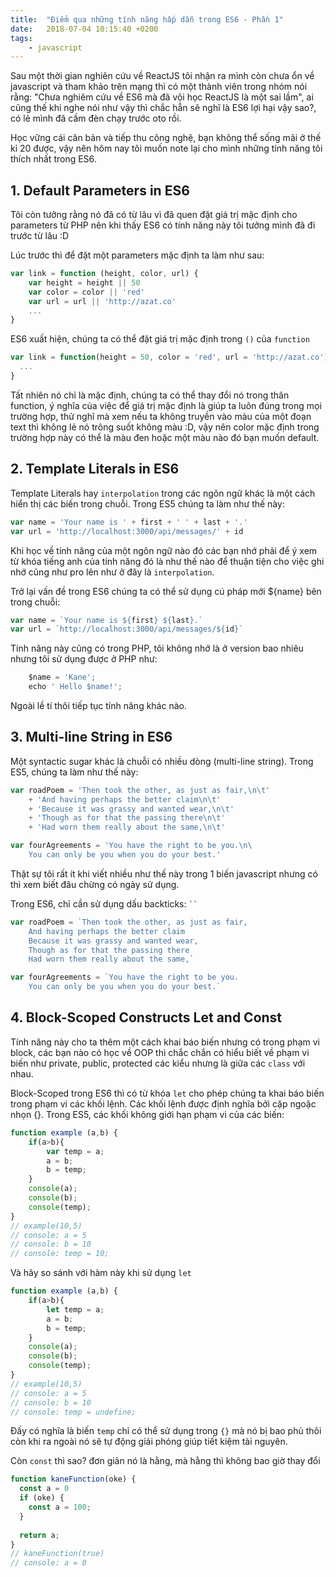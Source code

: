 ```yaml
---
title:  "Điểm qua những tính năng hấp dẫn trong ES6 - Phần 1"
date:   2018-07-04 10:15:40 +0200
tags: 
    - javascript
---
```


Sau một thời gian nghiên cứu về ReactJS tôi nhận ra mình còn chưa ổn về javascript và tham khảo trên mạng thì có một thành viên trong nhóm nói rằng: "Chưa nghiêm cứu về ES6 mà đã vội học ReactJS là một sai lầm", ai cũng thế khi nghe nói như vậy thì chắc hẵn sẽ nghĩ là ES6 lợi hại vậy sao?, có lẻ mình đã cầm đèn chạy trước oto rồi.

Học vững cái căn bản và tiếp thu công nghệ, bạn không thể sống mãi ở thế kỉ 20 được, vậy nên hôm nay tôi muốn note lại cho mình những tính năng tôi thích nhất trong ES6.

## 1. Default Parameters in ES6

Tôi còn tưởng rằng nó đã có từ lâu vì đã quen đặt giá trị mặc định cho parameters từ PHP nên khi thấy ES6 có tính năng này tôi tưởng mình đã đi trước từ lâu :D

Lúc trước thì để đặt một parameters mặc định ta làm như sau:

```javascript
var link = function (height, color, url) {
    var height = height || 50
    var color = color || 'red'
    var url = url || 'http://azat.co'
    ...
}
```

ES6 xuất hiện, chúng ta có thể đặt giá trị mặc định trong `()` của `function`

```javascript
var link = function(height = 50, color = 'red', url = 'http://azat.co') {
  ...
}
```

Tất nhiên nó chỉ là mặc định, chúng ta có thể thay đổi nó trong thân function, ý nghĩa của việc để giá trị mặc định là giúp ta luôn đúng trong mọi trường hợp, thử nghĩ mà xem nếu ta không truyền vào màu của một đoạn text thì không lẻ nó trông suốt không màu :D, vậy nên color mặc định trong trường hợp này có thể là màu đen hoặc một màu nào đó bạn muốn default.

## 2. Template Literals in ES6

Template Literals hay `interpolation` trong các ngôn ngữ khác là một cách hiển thị các biến trong chuỗi. Trong ES5 chúng ta làm như thế này:

```javascript
var name = 'Your name is ' + first + ' ' + last + '.'
var url = 'http://localhost:3000/api/messages/' + id
```

Khi học về tính năng của một ngôn ngữ nào đó các bạn nhớ phải để ý xem từ khóa tiếng anh của tính năng đó là như thế nào để thuận tiện cho việc ghi nhớ cũng như pro lên như ở đây là `interpolation`.

Trở lại vấn đề trong ES6 chúng ta có thể sử dụng cú pháp mới ${name} bên trong chuỗi:

```javascript
var name = `Your name is ${first} ${last}.`
var url = `http://localhost:3000/api/messages/${id}`
```
Tính năng này cũng có trong PHP, tôi không nhớ là ở version bao nhiêu nhưng tôi sử dụng được ở PHP như:

```javascript
	$name = 'Kane';
	echo ' Hello $name!';
```

Ngoài lề tí thôi tiếp tục tính năng khác nào.

## 3. Multi-line String in ES6

Một syntactic sugar khác là chuỗi có nhiều dòng (multi-line string). Trong ES5, chúng ta làm như thế này:

```javascript
var roadPoem = 'Then took the other, as just as fair,\n\t'
    + 'And having perhaps the better claim\n\t'
    + 'Because it was grassy and wanted wear,\n\t'
    + 'Though as for that the passing there\n\t'
    + 'Had worn them really about the same,\n\t'

var fourAgreements = 'You have the right to be you.\n\
    You can only be you when you do your best.'
```

Thật sự tôi rất ít khi viết nhiều như thế này trong 1 biến javascript nhưng có thì xem biết đâu chừng có ngày sử dụng.

Trong ES6, chỉ cần sử dụng dấu backticks: ` `` `

```javascript
var roadPoem = `Then took the other, as just as fair,
    And having perhaps the better claim
    Because it was grassy and wanted wear,
    Though as for that the passing there
    Had worn them really about the same,`

var fourAgreements = `You have the right to be you.
    You can only be you when you do your best.`
```

## 4. Block-Scoped Constructs Let and Const

Tính năng này cho ta thêm một cách khai báo biến nhưng có trong phạm vi block, các bạn nào có học về OOP thì chắc chắn có hiểu biết về phạm vi biến như private, public, protected các kiểu nhưng là giữa các `class` với nhau.

Block-Scoped trong ES6 thì có từ khóa `let` cho phép chúng ta khai báo biến trong phạm vi các khối lệnh. Các khối lệnh được định nghĩa bởi cặp ngoặc nhọn {}. Trong ES5, các khối không giới hạn phạm vi của các biến:

```javascript
function example (a,b) {
	if(a>b){
		var temp = a;
		a = b;
		b = temp;
	}
    console(a);
    console(b);
    console(temp);
}
// example(10,5)
// console: a = 5
// console: b = 10
// console: temp = 10;
```

Và hãy so sánh với hàm này khi sử dụng `let`

```javascript
function example (a,b) {
	if(a>b){
		let temp = a;
		a = b;
		b = temp;
	}
    console(a);
    console(b);
    console(temp);
}
// example(10,5)
// console: a = 5
// console: b = 10
// console: temp = undefine;
```

Đấy có nghĩa là biến `temp` chỉ có thể sử dụng trong `{}` mà nó bị bao phủ thôi còn khi ra ngoài nó sẽ tự động giải phóng giúp tiết kiệm tài nguyên.

Còn `const` thì sao? đơn giản nó là hằng, mà hằng thì không bao giờ thay đổi

```javascript
function kaneFunction(oke) {
  const a = 0  
  if (oke) {
    const a = 100;
  } 
  
  return a;
}
// kaneFunction(true)
// console: a = 0
```
